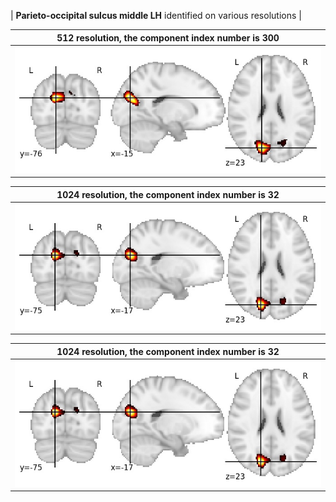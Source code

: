 


| **Parieto-occipital sulcus middle LH** identified on various resolutions |

| 512 resolution, the component index number is 300|  
|:---:|  
| ![Component 512](../512/final/300.jpg "From component 512: Parieto-occipital sulcus middle LH") |

| 1024 resolution, the component index number is 32|  
|:---:|  
| ![Component 1024](../1024/final/32.jpg "From component 1024: Parieto-occipital sulcus middle LH") |

| 1024 resolution, the component index number is 32|  
|:---:|  
| ![Component 1024](../1024/final/32.jpg "From component 1024: Parieto-occipital sulcus middle LH") |